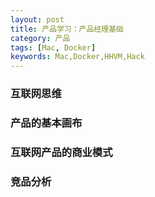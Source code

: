 ```yaml
---
layout: post
title: 产品学习：产品经理基础
category: 产品
tags: [Mac, Docker]
keywords: Mac,Docker,HHVM,Hack
---
```


### 互联网思维

### 产品的基本画布

### 互联网产品的商业模式

### 竞品分析





